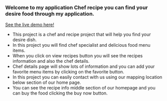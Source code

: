 ### Welcome to my application Chef recipe you can find your desire food through my application.
[See the live demo here!](https://chef-recipe-assignment.web.app/)

* This project is a chef and recipe project that will help you find your desire dish.
* In this project you will find chef specialist and delicious food menu items.
* When you click on view recipes button you will see the recipes information and also the chef details.
* Chef details page will show lots of information and you can add your favorite menu items by clicking on the favorite button.
* In this project you can easily contact with us using our mapping location below section of our home page.
* You can see the recipe info middle section of our homepage and you can buy the food clicking the buy now button.